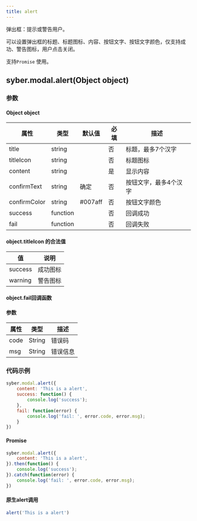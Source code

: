 ```yaml
---
title: alert
---
```


弹出框：提示或警告用户。

可以设置弹出框的标题、标题图标、内容、按钮文字、按钮文字颜色，仅支持成功、警告图标，用户点击关闭。

支持`Promise` 使用。



## syber.modal.alert(Object object)
### 参数
#### Object object
| 属性     | 类型   | 默认值  |  必填 | 描述                         |
| ---------- | ------- | -------- | ---------------- | ----------------------------------
| title | string |  | 否 | 标题，最多7个汉字 |
| titleIcon | string |       | 否 | 标题图标 |
| content | string |  | 是 | 显示内容 |
| confirmText | string | 确定 | 否 | 按钮文字，最多4个汉字 |
| confirmColor | string| #007aff  | 否 | 按钮文字颜色 |
| success | function |  |  否     | 回调成功      |
| fail   | function |  |  否     | 回调失败      |


#### object.titleIcon 的合法值
| 值     | 说明    |       
| ---------- | ------- | 
| success | 成功图标 |
| warning | 警告图标 |


#### object.fail回调函数
#### 参数
| 属性 | 类型  | 描述 |
| -- | -- | -- |
| code | String | 错误码 |
| msg | String  | 错误信息 |

### 代码示例
```javascript
syber.modal.alert({
    content: 'This is a alert',
    success: function() {
        console.log('success');            
    },
    fail: function(error) {
        console.log('fail: ', error.code, error.msg);
    }
})
```

#### Promise
```javascript
syber.modal.alert({
    content: 'This is a alert',
}).then(function() {
    console.log('success');
}).catch(function(error) {
    console.log('fail: ', error.code, error.msg);
})
```

#### 原生alert调用
```javascript
alert('This is a alert')
```
